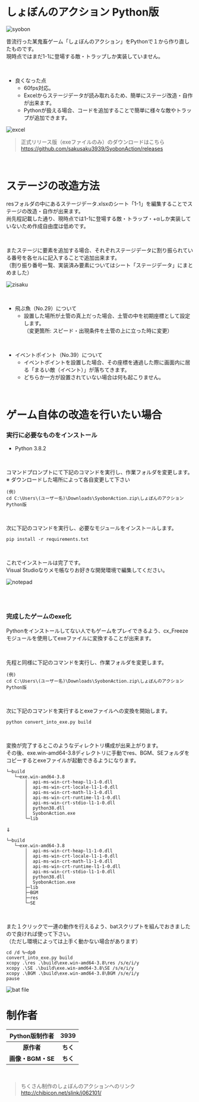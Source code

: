 # しょぼんのアクション Python版
![syobon](https://user-images.githubusercontent.com/53967490/80561613-01159680-8a20-11ea-9da6-ab9bf67cada4.jpg)

昔流行った某鬼畜ゲーム「しょぼんのアクション」をPythonで１から作り直したものです。  
現時点ではまだ1-1に登場する敵・トラップしか実装していません。

<br>

- 良くなった点
    - 60fps対応。
    - Excelからステージデータが読み取れるため、簡単にステージ改造・自作が出来ます。  
    - Pythonが扱える場合、コードを追加することで簡単に様々な敵やトラップが追加できます。

![excel](https://user-images.githubusercontent.com/53967490/80561615-0246c380-8a20-11ea-9f78-7912d588f526.jpg)

>正式リリース版（exeファイルのみ）のダウンロードはこちら  
>https://github.com/sakusaku3939/SyobonAction/releases  

<br>

# ステージの改造方法
resフォルダの中にあるステージデータ.xlsxのシート「1-1」を編集することでステージの改造・自作が出来ます。  
尚先程記載した通り、現時点では1-1に登場する敵・トラップ・+αしか実装していないため作成自由度は低めです。  

<br>

またステージに要素を追加する場合、それぞれステージデータに割り振られている番号を各セルに記入することで追加出来ます。  
（割り振り番号一覧、実装済み要素についてはシート「ステージデータ」にまとめました）  

![zisaku](https://user-images.githubusercontent.com/53967490/80562923-3a500580-8a24-11ea-999e-05a8d23d61b4.gif)

<br>

- 飛ぶ魚（No.29）について  
   - 設置した場所が土管の真上だった場合、土管の中を初期座標として設定します。  
   （変更箇所: スピード・出現条件を土管の上に立った時に変更）

<br>

- イベントポイント（No.39）について  
   - イベントポイントを設置した場合、その座標を通過した際に画面内に居る「まるい敵（イベント）」が落ちてきます。  
   - どちらか一方が設置されていない場合は何も起こりません。  

<br>

# ゲーム自体の改造を行いたい場合
### 実行に必要なものをインストール
- Python 3.8.2  
<br>

コマンドプロンプトにて下記のコマンドを実行し、作業フォルダを変更します。  
※ ダウンロードした場所によって各自変更して下さい
```
(例)
cd C:\Users\(ユーザー名)\Downloads\SyobonAction.zip\しょぼんのアクションPython版
```
<br>

次に下記のコマンドを実行し、必要なモジュールをインストールします。  
```
pip install -r requirements.txt
```
<br>

これでインストールは完了です。  
Visual Studioなりメモ帳なりお好きな開発環境で編集してください。

![notepad](https://user-images.githubusercontent.com/53967490/80544582-520b9780-89ec-11ea-9746-e39f21f705c0.png)

<br><br>

### 完成したゲームのexe化
Pythonをインストールしてない人でもゲームをプレイできるよう、cx_Freezeモジュールを使用してexeファイルに変換することが出来ます。  

<br>

先程と同様に下記のコマンドを実行し、作業フォルダを変更します。  
```
(例)
cd C:\Users\(ユーザー名)\Downloads\SyobonAction.zip\しょぼんのアクションPython版
```
<br>

次に下記のコマンドを実行するとexeファイルへの変換を開始します。
```
python convert_into_exe.py build
```
<br>

変換が完了するとこのようなディレクトリ構成が出来上がります。  
その後、exe.win-amd64-3.8ディレクトリに手動でres、BGM、SEフォルダをコピーするとexeファイルが起動できるようになります。
```
└─build
   └─exe.win-amd64-3.8
       │  api-ms-win-crt-heap-l1-1-0.dll
       │  api-ms-win-crt-locale-l1-1-0.dll
       │  api-ms-win-crt-math-l1-1-0.dll
       │  api-ms-win-crt-runtime-l1-1-0.dll
       │  api-ms-win-crt-stdio-l1-1-0.dll
       │  python38.dll
       │  SyobonAction.exe
       └─lib  
```
⇓

```
└─build
   └─exe.win-amd64-3.8
       │  api-ms-win-crt-heap-l1-1-0.dll
       │  api-ms-win-crt-locale-l1-1-0.dll
       │  api-ms-win-crt-math-l1-1-0.dll
       │  api-ms-win-crt-runtime-l1-1-0.dll
       │  api-ms-win-crt-stdio-l1-1-0.dll
       │  python38.dll
       │  SyobonAction.exe
       ├─lib   
       ├─BGM  
       ├─res    
       └─SE
```
<br>


また１クリックで一連の動作を行えるよう、batスクリプトを組んでおきましたので良ければ使って下さい。   
（ただし環境によっては上手く動かない場合があります）
```
cd /d %~dp0
convert_into_exe.py build
xcopy .\res .\build\exe.win-amd64-3.8\res /s/e/i/y
xcopy .\SE .\build\exe.win-amd64-3.8\SE /s/e/i/y
xcopy .\BGM .\build\exe.win-amd64-3.8\BGM /s/e/i/y
pause
```
![bat file](https://user-images.githubusercontent.com/53967490/80553262-20062f80-8a04-11ea-84a3-2abd6c2e36ad.gif)
<br>

# 制作者

| **Python版制作者**  | **3939**    |
|:------------------:|:-----------:|
| **原作者**          | **ちく**    |
| **画像・BGM・SE**   | **ちく**    |
<br>

>ちくさん制作のしょぼんのアクションへのリンク   
> <http://chibicon.net/slink/j062101/>
<br>
